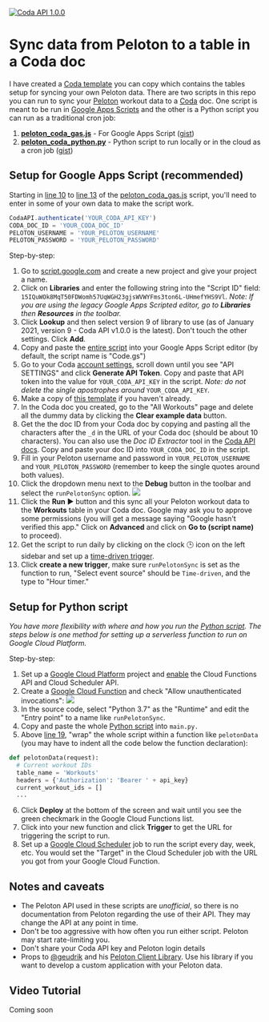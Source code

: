 [![Coda API 1.0.0](https://img.shields.io/badge/Coda%20API-1.0.0-orange)](https://coda.io/developers/apis/v1)

# Sync data from Peloton to a table in a Coda doc
I have created a [Coda template](https://coda.io/@atc/analyze-your-peloton-workout-stats-with-real-time-updates) you can copy which contains the tables setup for syncing your own Peloton data. There are two scripts in this repo you can run to sync your [Peloton](https://www.onepeloton.com/) workout data to a [Coda](https://www.coda.io) doc. One script is meant to be run in [Google Apps Scripts](https://developers.google.com/apps-script/overview) and the other is a Python script you can run as a traditional cron job:
1. [**peloton_coda_gas.js**](https://github.com/albertc44/peloton-coda-sync/blob/master/peloton_coda_gas.js) - For Google Apps Script ([gist](https://gist.github.com/albertc44/6419584906710daddbe5a4017ecc19bf))
2. [**peloton_coda_python.py**](https://github.com/albertc44/peloton-coda-sync/blob/master/peloton_coda_python.py) - Python script to run locally or in the cloud as a cron job ([gist](https://gist.github.com/albertc44/b9cc9fe33a46cb014eef22f95cd4d459))

## Setup for Google Apps Script (recommended)
Starting in [line 10](https://github.com/albertc44/peloton-coda-sync/blob/master/peloton_coda_gas.js#L10) to [line 13](https://github.com/albertc44/peloton-coda-sync/blob/master/peloton_coda_gas.js#L13) of the [peloton_coda_gas.js](https://github.com/albertc44/peloton-coda-sync/blob/master/peloton_coda_gas.js) script, you'll need to enter in some of your own data to make the script work. 

```javascript
CodaAPI.authenticate('YOUR_CODA_API_KEY')
CODA_DOC_ID = 'YOUR_CODA_DOC_ID'
PELOTON_USERNAME = 'YOUR_PELOTON_USERNAME'
PELOTON_PASSWORD = 'YOUR_PELOTON_PASSWORD'
```

Step-by-step:
1. Go to [script.google.com](script.google.com) and create a new project and give your project a name.
2. Click on **Libraries** and enter the following string into the "Script ID" field: `15IQuWOk8MqT50FDWomh57UqWGH23gjsWVWYFms3ton6L-UHmefYHS9Vl`. *Note: If you are using the legacy Google Apps Scripted editor, go to **Libraries** then **Resources** in the toolbar.*
3. Click **Lookup** and then select version 9 of library to use (as of January 2021, version 9 - Coda API v1.0.0 is the latest). Don't touch the other settings. Click **Add**.
4. Copy and paste the [entire script](https://github.com/albertc44/peloton-coda-sync/blob/master/peloton_coda_gas.js) into your Google Apps Script editor (by default, the script name is "Code.gs")
5. Go to your Coda [account settings](https://coda.io/account), scroll down until you see "API SETTINGS" and click **Generate API Token**. Copy and paste that API token into the value for `YOUR_CODA_API_KEY` in the script. *Note: do not delete the single apostrophes around* `YOUR_CODA_API_KEY`.
6. Make a copy of [this template](https://coda.io/@atc/analyze-your-peloton-workout-stats-with-real-time-updates) if you haven't already. 
7. In the Coda doc you created, go to the "All Workouts" page and delete all the dummy data by clicking the **Clear example data** button.
8. Get the the doc ID from your Coda doc by copying and pasting all the characters after the `_d` in the URL of your Coda doc (should be about 10 characters). You can also use the *Doc ID Extractor* tool in the [Coda API docs](https://coda.io/developers/apis/v1beta1#section/Using-the-API/Resource-IDs-and-Links). Copy and paste your doc ID into `YOUR_CODA_DOC_ID` in the script.
9. Fill in your Peloton username and password in `YOUR_PELOTON_USERNAME` and `YOUR_PELOTON_PASSWORD` (remember to keep the single quotes around both values). 
10. Click the dropdown menu next to the **Debug** button in the toolbar and select the `runPelotonSync` option.
![](https://p-ZmF7dQ.b0.n0.cdn.getcloudapp.com/items/DOuoZGyg/ea345472-486d-4b9f-a25e-796f52c311d8.jpg?v=b23049db474c1e63080e2975a9d1be90)
11. Click the **Run** ▶️ button and this sync all your Peloton workout data to the **Workouts** table in your Coda doc. Google may ask you to approve some permissions (you will get a message saying "Google hasn't verified this app." Click on **Advanced** and click on **Go to (script name)** to proceed).
12. Get the script to run daily by clicking on the clock 🕒 icon on the left sidebar and set up a [time-driven trigger](https://developers.google.com/apps-script/guides/triggers/installable#time-driven_triggers).
13. Click **create a new trigger**, make sure `runPelotonSync` is set as the function to run, "Select event source" should be `Time-driven`, and the type to "Hour timer." 

## Setup for Python script
*You have more flexibility with where and how you run the [Python script](https://github.com/albertc44/peloton-coda-sync/blob/master/peloton_coda_python.py). The steps below is one method for setting up a serverless function to run on Google Cloud Platform.*

Step-by-step:
1. Set up a [Google Cloud Platform](https://console.cloud.google.com) project and [enable](https://cloud.google.com/service-usage/docs/enable-disable) the Cloud Functions API and Cloud Scheduler API.
2. Create a [Google Cloud Function](https://console.cloud.google.com/functions) and check "Allow unauthenticated invocations": ![](https://p-ZmF7dQ.b0.n0.cdn.getcloudapp.com/items/6quxleg4/eabedb30-1ab5-462a-a063-5300f9e6cc11.jpg?v=96618e6719528289bf6f06789911152f)
3. In the source code, select "Python 3.7" as the "Runtime" and edit the "Entry point" to a name like `runPelotonSync`. 
4. Copy and paste the whole [Python script](https://github.com/albertc44/peloton-coda-sync/blob/master/peloton_coda_python.py) into `main.py.`
5. Above [line 19](https://github.com/albertc44/peloton-coda-sync/blob/master/peloton_coda_python.py#L19), "wrap" the whole script within a function like `pelotonData` (you may have to indent all the code below the function declaration): 
```python
def pelotonData(request):
  # Current workout IDs
  table_name = 'Workouts'
  headers = {'Authorization': 'Bearer ' + api_key}
  current_workout_ids = []
  ...
```
6. Click **Deploy** at the bottom of the screen and wait until you see the green checkmark in the Google Cloud Functions list.
7. Click into your new function and click **Trigger** to get the URL for triggering the script to run.
8. Set up a [Google Cloud Scheduler](https://console.cloud.google.com/cloudscheduler) job to run the script every day, week, etc. You would set the "Target" in the Cloud Scheduler job with the URL you got from your Google Cloud Function.

## Notes and caveats
* The Peloton API used in these scripts are *unofficial*, so there is no documentation from Peloton regarding the use of their API. They may change the API at any point in time.
* Don't be too aggressive with how often you run either script. Peloton may start rate-limiting you. 
* Don't share your Coda API key and Peloton login details 
* Props to [@geudrik](https://github.com/geudrik) and his [Peloton Client Library](https://github.com/geudrik/peloton-client-library). Use his library if you want to develop a custom application with your Peloton data.

## Video Tutorial
Coming soon
